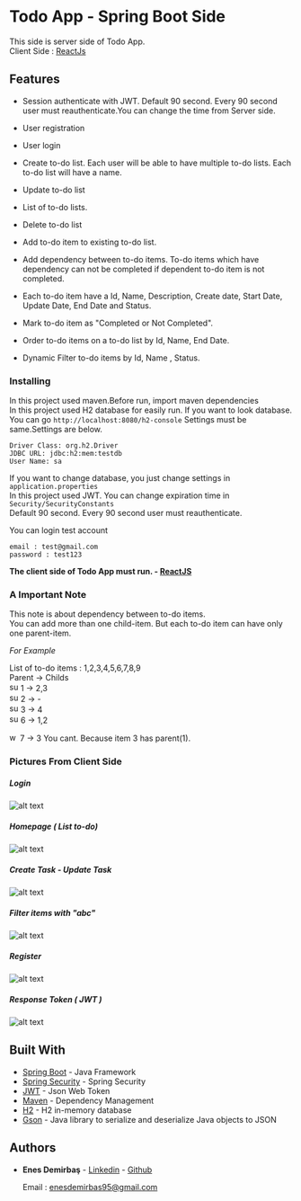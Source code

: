# Todo App - Spring Boot Side

This side is server side of Todo App.<br>
Client Side : [ReactJs](https://github.com/eeness23/todoAppReactJs)

## Features 
- Session authenticate with JWT. Default 90 second. Every 90 second user must reauthenticate.You can change the time from Server side.
- User registration
- User login
- Create to-do list. Each user will be able to have multiple to-do lists. Each to-do list will have a name.
- Update to-do list
- List of to-do lists.
- Delete to-do list
- Add to-do item to existing to-do list.
- Add dependency between to-do items. To-do items which have dependency can not be completed if dependent to-do item is not completed.<br>
- Each to-do item have a Id, Name, Description, Create date, Start Date, Update Date, End Date and Status.

- Mark to-do item as "Completed or Not Completed".

- Order to-do items on a to-do list by Id, Name, End Date.

- Dynamic Filter to-do items by Id, Name , Status. 

### Installing
In this project used maven.Before run, import maven dependencies<br>
In this project used H2 database for easily run. If you want to look database. You can go `http://localhost:8080/h2-console`
Settings must be same.Settings are below.

```
Driver Class: org.h2.Driver
JDBC URL: jdbc:h2:mem:testdb
User Name: sa
```

If you want to change database, you just change settings in `application.properties` <br>
In this project used JWT. You can change expiration time in `Security/SecurityConstants` <br>
Default 90 second. Every 90 second user must reauthenticate.

You can login test account
```
email : test@gmail.com
password : test123
```
**The client side of Todo App must run. - [ReactJS](https://github.com/eeness23/todoAppReactJs)**

### A Important Note
This note is about dependency between to-do items.<br>
You can add more than one child-item. But each to-do item can have only one parent-item.<br>

_For Example_ <br>

List of to-do items : 1,2,3,4,5,6,7,8,9 <br>
Parent -> Childs <br>
<img src="https://cdn3.iconfinder.com/data/icons/basicolor-arrows-checks/24/149_check_ok-512.png" alt="success" width="16"/> 1 -> 2,3   <br>
<img src="https://cdn3.iconfinder.com/data/icons/basicolor-arrows-checks/24/149_check_ok-512.png" alt="success" width="16"/> 2 -> -   <br>
<img src="https://cdn3.iconfinder.com/data/icons/basicolor-arrows-checks/24/149_check_ok-512.png" alt="success" width="16"/> 3 -> 4   <br>
<img src="https://cdn3.iconfinder.com/data/icons/basicolor-arrows-checks/24/149_check_ok-512.png" alt="success" width="16"/> 6 -> 1,2 <br>

<img src="https://cdn1.iconfinder.com/data/icons/social-messaging-ui-color-round-1/254000/43-512.png" alt="wrong" width="15"/> 7 -> 3  You cant. Because item 3 has parent(1). 

### Pictures From Client Side

##### Login

![alt text](https://i.ibb.co/6bQSVqc/Screenshot-from-2019-07-29-02-48-08.png)

##### Homepage ( List to-do)

![alt text](https://i.ibb.co/JHLDLv7/Screenshot-from-2019-07-29-02-48-24.png)

##### Create Task - Update Task

![alt text](https://i.ibb.co/YkqMn9c/Screenshot-from-2019-07-29-02-48-44.png)

##### Filter items with "abc"

![alt text](https://i.ibb.co/V01wN3Y/Screenshot-from-2019-07-29-02-47-33.png)

##### Register

![alt text](https://i.ibb.co/yFFQ3Vq/Screenshot-from-2019-07-29-02-54-52.png)

##### Response Token ( JWT )

![alt text](https://i.ibb.co/ByzN86v/Screenshot-from-2019-07-29-03-10-34.png)

## Built With

* [Spring Boot](https://spring.io/projects/spring-boot) - Java Framework
* [Spring Security](https://spring.io/projects/spring-security) - Spring Security
* [JWT](https://jwt.io/) - Json Web Token
* [Maven](https://maven.apache.org/) - Dependency Management
* [H2](https://www.h2database.com/html/main.html) - H2 in-memory database
* [Gson](https://github.com/google/gson) - Java library to serialize and deserialize Java objects to JSON

## Authors

* **Enes Demirbaş**  - [Linkedin](https://www.linkedin.com/in/enesdemrbas) - [Github](https://github.com/eeness23) <br>

    Email : enesdemirbas95@gmail.com
